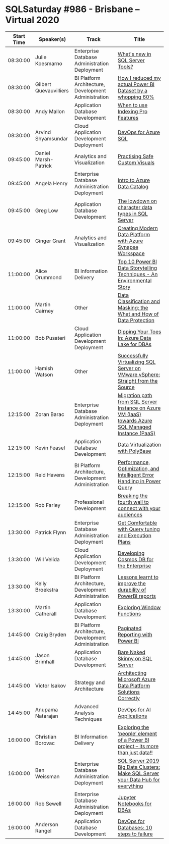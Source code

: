 # SQLSaturday #986 - Brisbane – Virtual 2020
Start Time|Speaker(s)|Track|Title
---|---|---|---
08:30:00|Julie Koesmarno|Enterprise Database Administration  Deployment|[What's new in SQL Server Tools?](102887.md)
08:30:00|Gilbert Quevauvilliers|BI Platform Architecture, Development  Administration|[How I reduced my actual Power BI Dataset by a whopping 60%](104185.md)
08:30:00|Andy Mallon|Application  Database Development|[When to use Indexing Pro Features](104742.md)
08:30:00|Arvind Shyamsundar|Cloud Application Development  Deployment|[DevOps for Azure SQL](104792.md)
09:45:00|Daniel Marsh-Patrick|Analytics and Visualization|[Practising Safe Custom Visuals](102940.md)
09:45:00|Angela Henry|Enterprise Database Administration  Deployment|[Intro to Azure Data Catalog](104637.md)
09:45:00|Greg Low|Application  Database Development|[The lowdown on character data types in SQL Server](104739.md)
09:45:00|Ginger Grant|Analytics and Visualization|[Creating Modern Data Platform with Azure Synapse Workspace](104990.md)
11:00:00|Alice Drummond|BI Information Delivery|[Top 10 Power BI Data Storytelling Techniques - An Environmental Story](104091.md)
11:00:00|Martin Cairney|Other|[Data Classification and Masking: the What and How of Data Protection](104659.md)
11:00:00|Bob Pusateri|Cloud Application Development  Deployment|[Dipping Your Toes In: Azure Data Lake for DBAs](104782.md)
11:00:00|Hamish Watson|Other|[Successfully Virtualizing SQL Server on VMware vSphere: Straight from the Source](105047.md)
12:15:00|Zoran Barac|Enterprise Database Administration  Deployment|[Migration path from SQL Server Instance on Azure VM (IaaS) towards Azure SQL Managed Instance (PaaS)](104322.md)
12:15:00|Kevin Feasel|Application  Database Development|[Data Virtualization with PolyBase](104589.md)
12:15:00|Reid Havens|BI Platform Architecture, Development  Administration|[Performance, Optimization, and Intelligent Error Handling in Power Query](104753.md)
12:15:00|Rob Farley|Professional Development|[Breaking the fourth wall to connect with your audiences](105058.md)
13:30:00|Patrick Flynn|Enterprise Database Administration  Deployment|[Get Comfortable with Query tuning and Execution Plans](104156.md)
13:30:00|Will Velida|Cloud Application Development  Deployment|[Developing Cosmos DB for the Enterprise](104580.md)
13:30:00|Kelly Broekstra|BI Platform Architecture, Development  Administration|[Lessons learnt to improve the durability of PowerBI reports](104673.md)
13:30:00|Martin Catherall|Application  Database Development|[Exploring Window Functions](104839.md)
14:45:00|Craig Bryden|BI Platform Architecture, Development  Administration|[Paginated Reporting with Power BI](103111.md)
14:45:00|Jason Brimhall|Application  Database Development|[Bare Naked Skinny on SQL Server](104602.md)
14:45:00|Victor Isakov|Strategy and Architecture|[Architecting Microsoft Azure Data Platform Solutions Correctly](104622.md)
14:45:00|Anupama Natarajan|Advanced Analysis Techniques|[DevOps for AI Applications](105063.md)
16:00:00|Christian Borovac|BI Information Delivery|[Exploring the ‘people’ element of a Power BI project – its more than just data!!](104155.md)
16:00:00|Ben Weissman|Enterprise Database Administration  Deployment|[SQL Server 2019 Big Data Clusters: Make SQL Server your Data Hub for everything](104620.md)
16:00:00|Rob Sewell|Enterprise Database Administration  Deployment|[Jupyter Notebooks for DBAs](104771.md)
16:00:00|Anderson Rangel|Application  Database Development|[DevOps for Databases: 10 steps to failure](104824.md)
